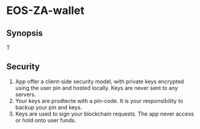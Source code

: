 # EOS-ZA-wallet

## Synopsis

T

## Security

1. App offer a client-side security model, with private keys encrypted using the user pin and hosted locally. Keys are never sent to any servers.
1. Your keys are prodtecte with a pin-code. It is your responsibility to backup your pin and keys.
2. Keys are used to sign your blockchain requests. The app never access or hold onto user funds.
